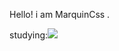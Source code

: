 <p> Hello! i am MarquinCss . </p> 
studying:<img src="https://img.shields.io/badge/HTML5-E34F26?style=for-the-badge&logo=html5&logoColor=white"> </img>
